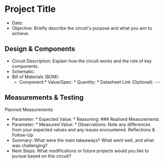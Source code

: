 # Project Title
 * Date:
 * Objective: Briefly describe the circuit's purpose and what you aim to achieve.

## Design & Components
 * Circuit Description: Explain how the circuit works and the role of key components.
 * Schematic: 
 * Bill of Materials (BOM):
   * Component:* Value/Spec: * Quantity: * Datasheet Link (Optional): ---

## Measurements & Testing
Planned Measurements
 * Parameter: * Expected Value: * Reasoning: ### Realised Measurements
 * Parameter: * Measured Value: * Observations: Note any differences from your expected values and any issues encountered.
Reflections & Follow-Up
 * Summary: What were the main takeaways? What went well, and what was challenging?
 * Next Steps: What modifications or future projects would you like to pursue based on this circuit?
